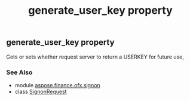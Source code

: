 ﻿---
title: generate_user_key property
second_title: Aspose.Finance for Python via .NET API References
description: 
type: docs
weight: 120
url: /python-net/aspose.finance.ofx.signon/signonrequest/generate_user_key/
is_root: false
---

## generate_user_key property


Gets or sets whether request server to return a USERKEY for future use,

### See Also
* module [aspose.finance.ofx.signon](../../)
* class [SignonRequest](/finance/python-net/aspose.finance.ofx.signon/signonrequest)
